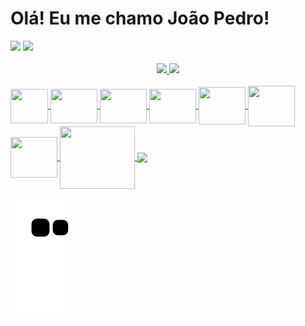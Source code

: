 # Olá! Eu me chamo João Pedro! 

<div>
  <a href="https://www.linkedin.com/in/joão-pedro-melo-65678322b" target="_blank"><img src="https://img.shields.io/badge/-LinkedIn-%230077B5?style=for-the-badge&logo=linkedin&logoColor=white" target="_blank"></a> 
  <a href="https://instagram.com/jpedromelo_710" target="_blank"><img src="https://img.shields.io/badge/-Instagram-%23E4405F?style=for-the-badge&logo=instagram&logoColor=white" target="_blank"></a>
</div>

<br>

<div align="center">
  <a href="https://github.com/JPedro759">
  <img height="180em" src="https://github-readme-stats.vercel.app/api?username=JPedro759&show_icons=true&theme=tokyonight&include_all_commits=true&count_private=true">
  <img height="180em" src="https://github-readme-stats.vercel.app/api/top-langs/?username=JPedro759&layout=compact&langs_count=16&theme=dark">
</div>
  
<div style="display: inline_block">
 <br>
 <img align="center" height="55" width="60" src = "https://cdn.jsdelivr.net/gh/devicons/devicon/icons/html5/html5-plain-wordmark.svg" />
 <img align="center" height="55" width="75" src="https://cdn.jsdelivr.net/gh/devicons/devicon/icons/css3/css3-plain-wordmark.svg" />
 <img align="center" height="55" width="75" src="https://cdn.jsdelivr.net/gh/devicons/devicon/icons/javascript/javascript-plain.svg" />
 <img align="center" height="55" width="75" src="https://cdn.jsdelivr.net/gh/devicons/devicon/icons/typescript/typescript-plain.svg" />
 <img align="center" height="60" width="75" src="https://cdn.jsdelivr.net/gh/devicons/devicon/icons/angularjs/angularjs-plain.svg" />
 <img align="center" height="65" width="75" src="https://cdn.jsdelivr.net/gh/devicons/devicon/icons/csharp/csharp-plain.svg" />
 <img align="center" height="65" width="75" src="https://cdn.jsdelivr.net/gh/devicons/devicon/icons/dotnetcore/dotnetcore-original.svg" />
 <img align="center" height="100" width="120" src="https://cdn.jsdelivr.net/gh/devicons/devicon/icons/mysql/mysql-original-wordmark.svg" />
 <img align="center" src="https://img.icons8.com/color/75/null/microsoft-sql-server.png"/>
          
</div>
  
<div> 
 
  ![Snake animation](https://github.com/rafaballerini/rafaballerini/blob/output/github-contribution-grid-snake.svg)
 
</div>
  
